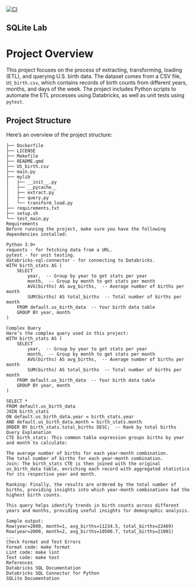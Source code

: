 [![CI](https://github.com/jayliu1016/ids_de_mini6/actions/workflows/cicd.yml/badge.svg)](https://github.com/jayliu1016/ids_de_mini6/actions/workflows/cicd.yml)
## SQLite Lab
# Project Overview

This project focuses on the process of extracting, transforming, loading (ETL), and querying U.S. birth data. The dataset comes from a CSV file, `US_birth.csv`, which contains records of birth counts from different years, months, and days of the week. The project includes Python scripts to automate the ETL processes using Databricks, as well as unit tests using `pytest`.

## Project Structure

Here’s an overview of the project structure:

```{.yaml}
├── Dockerfile
├── LICENSE
├── Makefile
├── README.qmd
├── US_birth.csv
├── main.py
├── mylib
│   ├── __init__.py
│   ├── __pycache__
│   ├── extract.py
│   ├── query.py
│   └── transform_load.py
├── requirements.txt
├── setup.sh
└── test_main.py
Requirements
Before running the project, make sure you have the following dependencies installed:

Python 3.9+
requests - for fetching data from a URL.
pytest - for unit testing.
databricks-sql-connector - for connecting to Databricks.
WITH birth_stats AS (
    SELECT 
        year,  -- Group by year to get stats per year
        month,  -- Group by month to get stats per month
        AVG(births) AS avg_births,  -- Average number of births per month
        SUM(births) AS total_births  -- Total number of births per month
    FROM default.us_birth_data  -- Your birth data table
    GROUP BY year, month
)

Complex Query
Here’s the complex query used in this project:
WITH birth_stats AS (
    SELECT 
        year,  -- Group by year to get stats per year
        month,  -- Group by month to get stats per month
        AVG(births) AS avg_births,  -- Average number of births per month
        SUM(births) AS total_births  -- Total number of births per month
    FROM default.us_birth_data  -- Your birth data table
    GROUP BY year, month
)

SELECT *
FROM default.us_birth_data
JOIN birth_stats
ON default.us_birth_data.year = birth_stats.year
AND default.us_birth_data.month = birth_stats.month
ORDER BY birth_stats.total_births DESC;  -- Rank by total births
Query Explanation
CTE birth_stats: This common table expression groups births by year and month to calculate:

The average number of births for each year-month combination.
The total number of births for each year-month combination.
Join: The birth_stats CTE is then joined with the original us_birth_data table, enriching each record with aggregated statistics for its respective year and month.

Ranking: Finally, the results are ordered by the total number of births, providing insights into which year-month combinations had the highest birth counts.

This query helps identify trends in birth counts across different years and months, providing useful insights for demographic analysis.

Sample output:
Row(year=2000, month=1, avg_births=11234.5, total_births=22469)
Row(year=2000, month=2, avg_births=10500.7, total_births=21001)
...
Check Format and Test Errors
Format code: make format
Lint code: make lint
Test code: make test
References
Databricks SQL Documentation
Databricks SQL Connector for Python
SQLite Documentation
